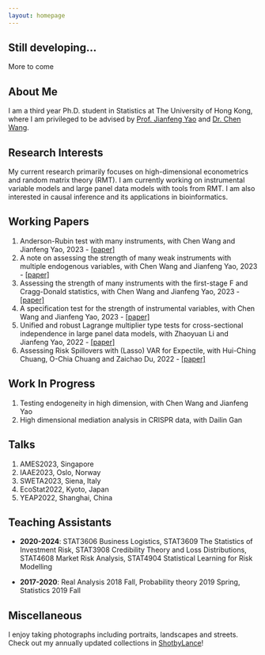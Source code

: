 ```yaml
---
layout: homepage
---
```


## Still developing...
More to come

## About Me
I am a third year Ph.D. student in Statistics at The University of Hong Kong, where I am privileged to be advised by [Prof. Jianfeng Yao](https://jianfengyao.wordpress.com/) and [Dr. Chen Wang](https://saasweb.hku.hk/staff/stacw/web/).

## Research Interests
My current research primarily focuses on high-dimensional econometrics and random matrix theory (RMT). I am currently working on instrumental variable models and large panel data models with tools from RMT. I am also interested in causal inference and its applications in bioinformatics.

## Working Papers
1. Anderson-Rubin test with many instruments, with Chen Wang and Jianfeng Yao, 2023 - [[paper]](https://www.dropbox.com/s/r49e5s82095vhgj/Adjusted_F_multiple_p.pdf?dl=0)
2. A note on assessing the strength of many weak instruments with multiple endogenous variables, with Chen Wang and Jianfeng Yao, 2023 - [[paper]](https://www.dropbox.com/s/r49e5s82095vhgj/Adjusted_F_multiple_p.pdf?dl=0)
3. Assessing the strength of many instruments with the first-stage F and Cragg-Donald statistics, with Chen Wang and Jianfeng Yao, 2023 - [[paper]](https://arxiv.org/pdf/2302.14423.pdf)
4. A specification test for the strength of instrumental variables, with Chen Wang and Jianfeng Yao, 2023 - [[paper]](https://arxiv.org/pdf/2302.14396.pdf)
5. Unified and robust Lagrange multiplier type tests for cross-sectional independence in large panel data models, with Zhaoyuan Li and Jianfeng Yao, 2022 - [[paper]](https://arxiv.org/pdf/2302.14387.pdf)
6. Assessing Risk Spillovers with (Lasso) VAR for Expectile, with Hui-Ching Chuang, O-Chia Chuang and Zaichao Du, 2022 - [[paper]]()

## Work In Progress
1. Testing endogeneity in high dimension, with Chen Wang and Jianfeng Yao
2. High dimensional mediation analysis in CRISPR data, with Dailin Gan

## Talks
1. AMES2023, Singapore
2. IAAE2023, Oslo, Norway
3. SWETA2023, Siena, Italy
4. EcoStat2022, Kyoto, Japan
5. YEAP2022, Shanghai, China

## Teaching Assistants
* **2020-2024**: 
STAT3606 Business Logistics,  STAT3609 The Statistics of Investment Risk, STAT3908 Credibility Theory and Loss Distributions, STAT4608 Market Risk Analysis, STAT4904 Statistical Learning for Risk Modelling
+ **2017-2020**: 
Real Analysis 2018 Fall, Probability theory 2019 Spring, Statistics 2019 Fall

## Miscellaneous
I enjoy taking photographs including portraits, landscapes and streets. Check out my annually updated collections in [ShotbyLance](https://lanceh7.wixsite.com/shotbylance)!

